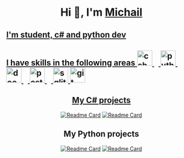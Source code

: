 <div align="center">
  <h1>Hi 👋, I'm <a href="https://github.com/Cyecaid" target="_blank">Michail</h1>
</div>

<div align="left">
  <h2>I'm student, c# and python dev</h2>
</div>

<div align="left">
  <h2>I have skills in the following areas
  <img src="https://cdn.jsdelivr.net/gh/devicons/devicon/icons/csharp/csharp-original.svg" height="40" alt="csharp logo"  />
  <img width="12" />
  <img src="https://cdn.jsdelivr.net/gh/devicons/devicon/icons/python/python-original.svg" height="40" alt="python logo"  />
  <img width="12" />
  <img src="https://cdn.jsdelivr.net/gh/devicons/devicon/icons/docker/docker-original.svg" height="40" alt="docker logo"  />
  <img width="12" />
  <img src="https://cdn.jsdelivr.net/gh/devicons/devicon/icons/postgresql/postgresql-original.svg" height="40" alt="postgresql logo"  />
  <img width="12" />
  <img src="https://cdn.jsdelivr.net/gh/devicons/devicon/icons/sqlite/sqlite-original.svg" height="40" alt="sqlite logo"  />
  <img src="https://cdn.jsdelivr.net/gh/devicons/devicon/icons/git/git-original.svg" height="40" alt="git logo"  />
</div>

<div align="center">
  <h2>My C# projects</h2>
  
  [![Readme Card](https://github-readme-stats.vercel.app/api/pin/?username=Grinik767&repo=fi.Journal-Backend&theme=dark)](https://github.com/Grinik767/fi.Journal-Backend)
  [![Readme Card](https://github-readme-stats.vercel.app/api/pin/?username=RevaVlad&repo=UnityGame&theme=dark)](https://github.com/RevaVlad/UnityGame)

</div>

<div align="center">
  <h2>My Python projects</h2>
  
  [![Readme Card](https://github-readme-stats.vercel.app/api/pin/?username=Cyecaid&repo=gifAnalyzator&theme=dark)](https://github.com/Cyecaid/gifAnalyzator)
  [![Readme Card](https://github-readme-stats.vercel.app/api/pin/?username=Grinik767&repo=Clouds&theme=dark)](https://github.com/Grinik767/Clouds)
</div>
